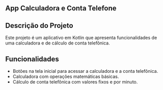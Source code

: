 <h2>App Calculadora e Conta Telefone</h2>

<h2>Descrição do Projeto</h2>
<p>Este projeto é um aplicativo em Kotlin que apresenta funcionalidades de uma calculadora e de cálculo de conta telefônica.</p>

<h2>Funcionalidades</h2>
<ul>
  <li>Botões na tela inicial para acessar a calculadora e a conta telefônica.</li>
  <li>Calculadora com operações matemáticas básicas.</li>
  <li>Cálculo de conta telefônica com valores fixos e por minuto.</li>
</ul>

